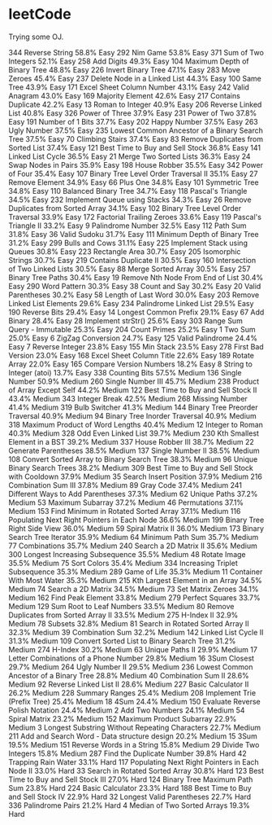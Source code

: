 # leetCode
Trying some OJ.



344	Reverse String	58.8%		Easy
292	Nim Game	53.8%		Easy
371	Sum of Two Integers	52.1%		Easy
258	Add Digits	49.3%		Easy
104	Maximum Depth of Binary Tree	48.8%		Easy
226	Invert Binary Tree	47.1%		Easy
283	Move Zeroes	45.4%		Easy
237	Delete Node in a Linked List	44.3%		Easy
100	Same Tree	43.9%		Easy
171	Excel Sheet Column Number	43.1%		Easy
242	Valid Anagram	43.0%		Easy
169	Majority Element	42.6%		Easy
217	Contains Duplicate	42.2%		Easy
13	Roman to Integer	40.9%		Easy
206	Reverse Linked List	40.8%		Easy
326	Power of Three	37.9%		Easy
231	Power of Two	37.8%		Easy
191	Number of 1 Bits	37.7%		Easy
202	Happy Number	37.5%		Easy
263	Ugly Number	37.5%		Easy
235	Lowest Common Ancestor of a Binary Search Tree	37.5%		Easy
70	Climbing Stairs	37.4%		Easy
83	Remove Duplicates from Sorted List	37.4%		Easy
121	Best Time to Buy and Sell Stock	36.8%		Easy
141	Linked List Cycle	36.5%		Easy
21	Merge Two Sorted Lists	36.3%		Easy
24	Swap Nodes in Pairs	35.9%		Easy
198	House Robber	35.5%		Easy
342	Power of Four	35.4%		Easy
107	Binary Tree Level Order Traversal II	35.1%		Easy
27	Remove Element	34.9%		Easy
66	Plus One	34.8%		Easy
101	Symmetric Tree	34.8%		Easy
110	Balanced Binary Tree	34.7%		Easy
118	Pascal's Triangle	34.5%		Easy
232	Implement Queue using Stacks	34.3%		Easy
26	Remove Duplicates from Sorted Array	34.1%		Easy
102	Binary Tree Level Order Traversal	33.9%		Easy
172	Factorial Trailing Zeroes	33.6%		Easy
119	Pascal's Triangle II	33.2%		Easy
9	Palindrome Number	32.5%		Easy
112	Path Sum	31.8%		Easy
36	Valid Sudoku	31.7%		Easy
111	Minimum Depth of Binary Tree	31.2%		Easy
299	Bulls and Cows	31.1%		Easy
225	Implement Stack using Queues	30.8%		Easy
223	Rectangle Area	30.7%		Easy
205	Isomorphic Strings	30.7%		Easy
219	Contains Duplicate II	30.5%		Easy
160	Intersection of Two Linked Lists	30.5%		Easy
88	Merge Sorted Array	30.5%		Easy
257	Binary Tree Paths	30.4%		Easy
19	Remove Nth Node From End of List	30.4%		Easy
290	Word Pattern	30.3%		Easy
38	Count and Say	30.2%		Easy
20	Valid Parentheses	30.2%		Easy
58	Length of Last Word	30.0%		Easy
203	Remove Linked List Elements	29.6%		Easy
234	Palindrome Linked List	29.5%		Easy
190	Reverse Bits	29.4%		Easy
14	Longest Common Prefix	29.1%		Easy
67	Add Binary	28.4%		Easy
28	Implement strStr()	25.6%		Easy
303	Range Sum Query - Immutable	25.3%		Easy
204	Count Primes	25.2%		Easy
1	Two Sum	25.0%		Easy
6	ZigZag Conversion	24.7%		Easy
125	Valid Palindrome	24.4%		Easy
7	Reverse Integer	23.8%		Easy
155	Min Stack	23.5%		Easy
278	First Bad Version	23.0%		Easy
168	Excel Sheet Column Title	22.6%		Easy
189	Rotate Array	22.0%		Easy
165	Compare Version Numbers	18.2%		Easy
8	String to Integer (atoi)	13.7%		Easy
338	Counting Bits	57.5%		Medium
136	Single Number	50.9%		Medium
260	Single Number III	45.7%		Medium
238	Product of Array Except Self	44.2%		Medium
122	Best Time to Buy and Sell Stock II	43.4%		Medium
343	Integer Break	42.5%		Medium
268	Missing Number	41.4%		Medium
319	Bulb Switcher	41.3%		Medium
144	Binary Tree Preorder Traversal	40.9%		Medium
94	Binary Tree Inorder Traversal	40.9%		Medium
318	Maximum Product of Word Lengths	40.4%		Medium
12	Integer to Roman	40.3%		Medium
328	Odd Even Linked List	39.7%		Medium
230	Kth Smallest Element in a BST	39.2%		Medium
337	House Robber III	38.7%		Medium
22	Generate Parentheses	38.5%		Medium
137	Single Number II	38.5%		Medium
108	Convert Sorted Array to Binary Search Tree	38.3%		Medium
96	Unique Binary Search Trees	38.2%		Medium
309	Best Time to Buy and Sell Stock with Cooldown	37.9%		Medium
35	Search Insert Position	37.9%		Medium
216	Combination Sum III	37.8%		Medium
89	Gray Code	37.4%		Medium
241	Different Ways to Add Parentheses	37.3%		Medium
62	Unique Paths	37.2%		Medium
53	Maximum Subarray	37.2%		Medium
46	Permutations	37.1%		Medium
153	Find Minimum in Rotated Sorted Array	37.1%		Medium
116	Populating Next Right Pointers in Each Node	36.6%		Medium
199	Binary Tree Right Side View	36.0%		Medium
59	Spiral Matrix II	36.0%		Medium
173	Binary Search Tree Iterator	35.9%		Medium
64	Minimum Path Sum	35.7%		Medium
77	Combinations	35.7%		Medium
240	Search a 2D Matrix II	35.6%		Medium
300	Longest Increasing Subsequence	35.5%		Medium
48	Rotate Image	35.5%		Medium
75	Sort Colors	35.4%		Medium
334	Increasing Triplet Subsequence	35.3%		Medium
289	Game of Life	35.3%		Medium
11	Container With Most Water	35.3%		Medium
215	Kth Largest Element in an Array	34.5%		Medium
74	Search a 2D Matrix	34.5%		Medium
73	Set Matrix Zeroes	34.1%		Medium
162	Find Peak Element	33.8%		Medium
279	Perfect Squares	33.7%		Medium
129	Sum Root to Leaf Numbers	33.5%		Medium
80	Remove Duplicates from Sorted Array II	33.5%		Medium
275	H-Index II	32.9%		Medium
78	Subsets	32.8%		Medium
81	Search in Rotated Sorted Array II	32.3%		Medium
39	Combination Sum	32.2%		Medium
142	Linked List Cycle II	31.3%		Medium
109	Convert Sorted List to Binary Search Tree	31.2%		Medium
274	H-Index	30.2%		Medium
63	Unique Paths II	29.9%		Medium
17	Letter Combinations of a Phone Number	29.8%		Medium
16	3Sum Closest	29.7%		Medium
264	Ugly Number II	29.5%		Medium
236	Lowest Common Ancestor of a Binary Tree	28.8%		Medium
40	Combination Sum II	28.6%		Medium
92	Reverse Linked List II	28.6%		Medium
227	Basic Calculator II	26.2%		Medium
228	Summary Ranges	25.4%		Medium
208	Implement Trie (Prefix Tree)	25.4%		Medium
18	4Sum	24.4%		Medium
150	Evaluate Reverse Polish Notation	24.4%		Medium
2	Add Two Numbers	24.1%		Medium
54	Spiral Matrix	23.2%		Medium
152	Maximum Product Subarray	22.9%		Medium
3	Longest Substring Without Repeating Characters	22.7%		Medium
211	Add and Search Word - Data structure design	20.2%		Medium
15	3Sum	19.5%		Medium
151	Reverse Words in a String	15.8%		Medium
29	Divide Two Integers	15.8%		Medium
287	Find the Duplicate Number	39.8%		Hard
42	Trapping Rain Water	33.1%		Hard
117	Populating Next Right Pointers in Each Node II	33.0%		Hard
33	Search in Rotated Sorted Array	30.8%		Hard
123	Best Time to Buy and Sell Stock III	27.0%		Hard
124	Binary Tree Maximum Path Sum	23.8%		Hard
224	Basic Calculator	23.3%		Hard
188	Best Time to Buy and Sell Stock IV	22.9%		Hard
32	Longest Valid Parentheses	22.7%		Hard
336	Palindrome Pairs	21.2%		Hard
4	Median of Two Sorted Arrays	19.3%		Hard